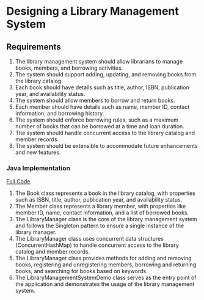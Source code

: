 # Designing a Library Management System

## Requirements
1. The library management system should allow librarians to manage books, members, and borrowing activities.
2. The system should support adding, updating, and removing books from the library catalog.
3. Each book should have details such as title, author, ISBN, publication year, and availability status.
4. The system should allow members to borrow and return books.
5. Each member should have details such as name, member ID, contact information, and borrowing history.
6. The system should enforce borrowing rules, such as a maximum number of books that can be borrowed at a time and loan duration.
7. The system should handle concurrent access to the library catalog and member records.
8. The system should be extensible to accommodate future enhancements and new features.

### Java Implementation
[Full Code](../solutions/java/src/librarymanagementsystem/)
1. The Book class represents a book in the library catalog, with properties such as ISBN, title, author, publication year, and availability status.
2. The Member class represents a library member, with properties like member ID, name, contact information, and a list of borrowed books.
3. The LibraryManager class is the core of the library management system and follows the Singleton pattern to ensure a single instance of the library manager.
4. The LibraryManager class uses concurrent data structures (ConcurrentHashMap) to handle concurrent access to the library catalog and member records.
5. The LibraryManager class provides methods for adding and removing books, registering and unregistering members, borrowing and returning books, and searching for books based on keywords.
6. The LibraryManagementSystemDemo class serves as the entry point of the application and demonstrates the usage of the library management system.